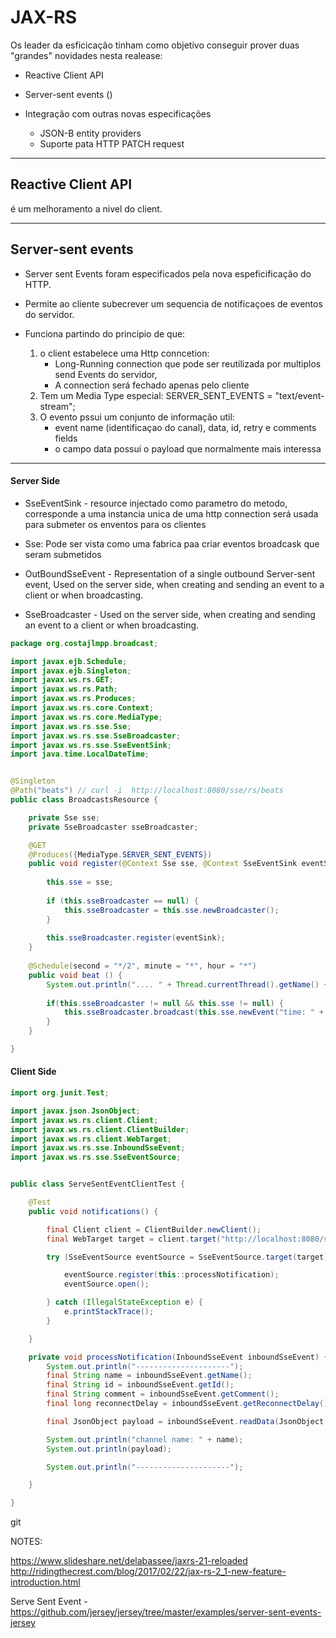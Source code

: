 # JAX-RS

Os leader da esficicação tinham como objetivo conseguir prover duas "grandes" novidades nesta realease:

* Reactive Client API
* Server-sent events ()

* Integração com outras novas especificações
    - JSON-B entity providers
    - Suporte pata HTTP PATCH request


----

## Reactive Client API
é um melhoramento a nivel do client.




---
## Server-sent events
 * Server sent Events foram especificados pela nova espeficificação do HTTP.
 
 * Permite ao cliente subecrever um sequencia de notificaçoes de eventos do servidor.
 * Funciona partindo do principio de que:
    1. o client estabelece uma Http conncetion: 
        - Long-Running connection que pode ser reutilizada por multiplos send Events do servidor, 
        - A connection será fechado apenas pelo cliente
    2. Tem um Media Type especial: SERVER_SENT_EVENTS = "text/event-stream";
    3. O evento pssui um conjunto de informação util:
       - event name (identificaçao do canal), data, id, retry e comments fields
       - o campo data possui o payload que normalmente mais interessa


---

 #### Server Side
 
  * SseEventSink - 
        resource injectado como parametro do metodo, 
        corresponde a uma instancia unica de uma http connection 
        será usada para submeter os enventos para os clientes
  
  * Sse: Pode ser vista como uma fabrica paa criar eventos broadcask que seram submetidos
  
  * OutBoundSseEvent - Representation of a single outbound Server-sent event, Used on the server side, when creating and sending an event to a client or when broadcasting. 
 
  * SseBroadcaster - Used on the server side, when creating and sending an event to a client or when broadcasting.
  
```java
package org.costajlmpp.broadcast;

import javax.ejb.Schedule;
import javax.ejb.Singleton;
import javax.ws.rs.GET;
import javax.ws.rs.Path;
import javax.ws.rs.Produces;
import javax.ws.rs.core.Context;
import javax.ws.rs.core.MediaType;
import javax.ws.rs.sse.Sse;
import javax.ws.rs.sse.SseBroadcaster;
import javax.ws.rs.sse.SseEventSink;
import java.time.LocalDateTime;


@Singleton
@Path("beats") // curl -i  http://localhost:8080/sse/rs/beats
public class BroadcastsResource {

    private Sse sse;
    private SseBroadcaster sseBroadcaster;

    @GET
    @Produces({MediaType.SERVER_SENT_EVENTS})
    public void register(@Context Sse sse, @Context SseEventSink eventSink) {
                
        this.sse = sse;
                
        if (this.sseBroadcaster == null) {
            this.sseBroadcaster = this.sse.newBroadcaster();
        }
                
        this.sseBroadcaster.register(eventSink);
    }
                
    @Schedule(second = "*/2", minute = "*", hour = "*")
    public void beat () {
        System.out.println(".... " + Thread.currentThread().getName() + " - " + System.currentTimeMillis());
                
        if(this.sseBroadcaster != null && this.sse != null) {
            this.sseBroadcaster.broadcast(this.sse.newEvent("time: " + LocalDateTime.now().toString()));
        }
    }

}

```


 #### Client Side
 
 ```java
 import org.junit.Test;
 
 import javax.json.JsonObject;
 import javax.ws.rs.client.Client;
 import javax.ws.rs.client.ClientBuilder;
 import javax.ws.rs.client.WebTarget;
 import javax.ws.rs.sse.InboundSseEvent;
 import javax.ws.rs.sse.SseEventSource;
 

 public class ServeSentEventClientTest {
 
     @Test
     public void notifications() {
 
         final Client client = ClientBuilder.newClient();
         final WebTarget target = client.target("http://localhost:8080/sse/rs/beats");
 
         try (SseEventSource eventSource = SseEventSource.target(target).build()){
 
             eventSource.register(this::processNotification);
             eventSource.open();
 
         } catch (IllegalStateException e) {
             e.printStackTrace();
         }
 
     }
 
     private void processNotification(InboundSseEvent inboundSseEvent) {
         System.out.println("---------------------");
         final String name = inboundSseEvent.getName();
         final String id = inboundSseEvent.getId();
         final String comment = inboundSseEvent.getComment();
         final long reconnectDelay = inboundSseEvent.getReconnectDelay();
 
         final JsonObject payload = inboundSseEvent.readData(JsonObject.class);
 
         System.out.println("channel name: " + name);
         System.out.println(payload);
 
         System.out.println("---------------------");
 
     }
 
 }
 ```
 
 git


 NOTES:
 
 https://www.slideshare.net/delabassee/jaxrs-21-reloaded
 http://ridingthecrest.com/blog/2017/02/22/jax-rs-2_1-new-feature-introduction.html
 
 
 Serve Sent Event - https://github.com/jersey/jersey/tree/master/examples/server-sent-events-jersey